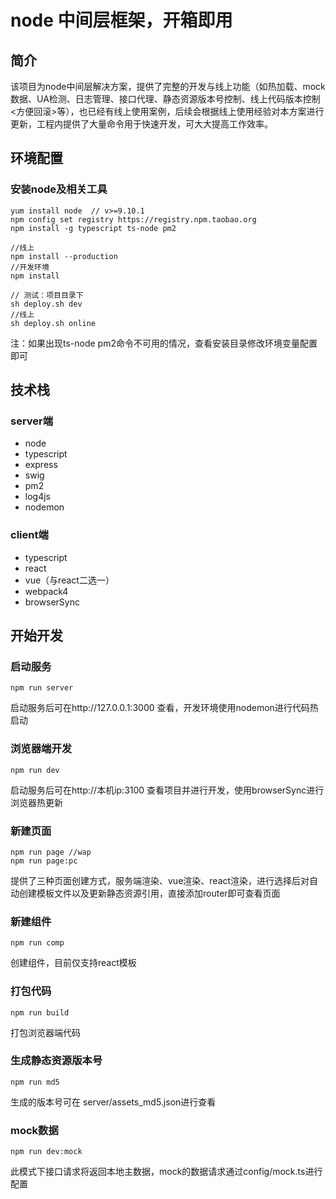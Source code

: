 # node 中间层框架，开箱即用
## 简介
该项目为node中间层解决方案，提供了完整的开发与线上功能（如热加载、mock数据、UA检测、日志管理、接口代理、静态资源版本号控制、线上代码版本控制<方便回滚>等），也已经有线上使用案例，后续会根据线上使用经验对本方案进行更新，工程内提供了大量命令用于快速开发，可大大提高工作效率。

## 环境配置
### 安装node及相关工具
```
yum install node  // v>=9.10.1
npm config set registry https://registry.npm.taobao.org 
npm install -g typescript ts-node pm2

//线上
npm install --production
//开发环境
npm install

// 测试：项目目录下
sh deploy.sh dev
//线上
sh deploy.sh online
```
注：如果出现ts-node pm2命令不可用的情况，查看安装目录修改环境变量配置即可

## 技术栈
### server端
+ node
+ typescript
+ express
+ swig
+ pm2
+ log4js
+ nodemon

### client端
+ typescript
+ react
+ vue（与react二选一）
+ webpack4
+ browserSync

## 开始开发
### 启动服务
```
npm run server
```
启动服务后可在http://127.0.0.1:3000 查看，开发环境使用nodemon进行代码热启动

### 浏览器端开发
```
npm run dev
```
启动服务后可在http://本机ip:3100 查看项目并进行开发，使用browserSync进行浏览器热更新

### 新建页面
```
npm run page //wap
npm run page:pc
```
提供了三种页面创建方式，服务端渲染、vue渲染、react渲染，进行选择后对自动创建模板文件以及更新静态资源引用，直接添加router即可查看页面

### 新建组件
```
npm run comp
```
创建组件，目前仅支持react模板

### 打包代码
```
npm run build
```
打包浏览器端代码

### 生成静态资源版本号
```
npm run md5
```
生成的版本号可在 server/assets_md5.json进行查看

### mock数据
```
npm run dev:mock
```
此模式下接口请求将返回本地主数据，mock的数据请求通过config/mock.ts进行配置
